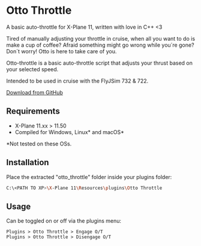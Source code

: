 # Otto Throttle
A basic auto-throttle for X-Plane 11, written with love in C++ <3

Tired of manually adjusting your throttle in cruise, when all you want to do is make a cup of coffee? 
Afraid something might go wrong while you´re gone? 
Don´t worry! Otto is here to take care of you.

Otto-throttle is a basic auto-throttle script that adjusts your thrust based on your selected speed.

Intended to be used in cruise with the FlyJSim 732 & 722.

[Download from GitHub](https://github.com/olejorga/otto-throttle/releases)

## Requirements
- X-Plane 11.xx > 11.50
- Compiled for Windows, Linux* and macOS*

\*Not tested on these OSs.

## Installation
Place the extracted "otto_throttle" folder inside your plugins folder:
```bash
C:\<PATH TO XP>\X-Plane 11\Resources\plugins\Otto Throttle
```

## Usage
Can be toggled on or off via the plugins menu:
```
Plugins > Otto Throttle > Engage O/T
Plugins > Otto Throttle > Disengage O/T
```
